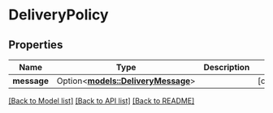 # DeliveryPolicy

## Properties

Name | Type | Description | Notes
------------ | ------------- | ------------- | -------------
**message** | Option<[**models::DeliveryMessage**](DeliveryMessage.md)> |  | [optional]

[[Back to Model list]](../README.md#documentation-for-models) [[Back to API list]](../README.md#documentation-for-api-endpoints) [[Back to README]](../README.md)


